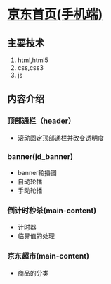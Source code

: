 # [京东首页(手机端)](https://kingziqiang.github.io/jd_index/)
## 主要技术
1. html,html5
2. css,css3
3. js
## 内容介绍
### 顶部通栏（header）
- 滚动固定顶部通栏并改变透明度
### banner(jd_banner)
- banner轮播图
- 自动轮播
- 手动轮播
### 倒计时秒杀(main-content)
- 计时器
- 临界值的处理
### 京东超市(main-content)
 - 商品的分类
 
